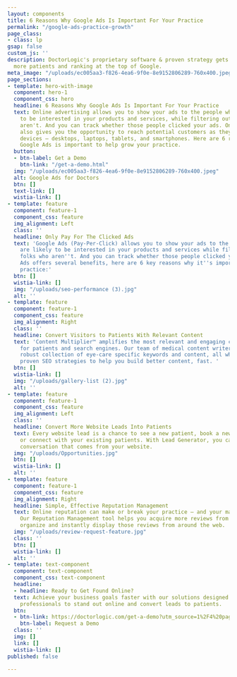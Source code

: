 ```yaml
---
layout: components
title: 6 Reasons Why Google Ads Is Important For Your Practice
permalink: "/google-ads-practice-growth"
page_class:
- class: lp
gsap: false
custom_js: ''
description: DoctorLogic's proprietary software & proven strategy gets you found by
  more patients and ranking at the top of Google.
meta_image: "/uploads/ec005aa3-f826-4ea6-9f0e-8e9152806289-760x400.jpeg"
page_sections:
- template: hero-with-image
  component: hero-1
  component_css: hero
  headline: 6 Reasons Why Google Ads Is Important For Your Practice
  text: Online advertising allows you to show your ads to the people who are likely
    to be interested in your products and services, while filtering out folks who
    aren't. And you can track whether those people clicked your ads. Online advertising
    also gives you the opportunity to reach potential customers as they use multiple
    devices — desktops, laptops, tablets, and smartphones. Here are 6 reasons why
    Google Ads is important to help grow your practice.
  button:
  - btn-label: Get a Demo
    btn-link: "/get-a-demo.html"
  img: "/uploads/ec005aa3-f826-4ea6-9f0e-8e9152806289-760x400.jpeg"
  alt: Google Ads for Doctors
  btn: []
  text-link: []
  wistia-link: []
- template: feature
  component: feature-1
  component_css: feature
  img_alignment: Left
  class: ''
  headline: Only Pay For The Clicked Ads
  text: 'Google Ads (Pay-Per-Click) allows you to show your ads to the people who
    are likely to be interested in your products and services while filtering out
    folks who aren''t. And you can track whether those people clicked your ads. Google
    Ads offers several benefits, here are 6 key reasons why it''s important for your
    practice:'
  btn: []
  wistia-link: []
  img: "/uploads/seo-performance (3).jpg"
  alt: ''
- template: feature
  component: feature-1
  component_css: feature
  img_alignment: Right
  class: ''
  headline: Convert Visitors to Patients With Relevant Content
  text: 'Content Multiplier™ amplifies the most relevant and engaging content pages
    for patients and search engines. Our team of medical content writers provide a
    robust collection of eye-care specific keywords and content, all while utilizing
    proven SEO strategies to help you build better content, fast. '
  btn: []
  wistia-link: []
  img: "/uploads/gallery-list (2).jpg"
  alt: ''
- template: feature
  component: feature-1
  component_css: feature
  img_alignment: Left
  class: ''
  headline: Convert More Website Leads Into Patients
  text: Every website lead is a chance to see a new patient, book a new consultation,
    or connect with your existing patients. With Lead Generator, you can manage every
    conversation that comes from your website.
  img: "/uploads/Opportunities.jpg"
  btn: []
  wistia-link: []
  alt: ''
- template: feature
  component: feature-1
  component_css: feature
  img_alignment: Right
  headline: Simple, Effective Reputation Management
  text: Online reputation can make or break your practice – and your marketing efforts.
    Our Reputation Management tool helps you acquire more reviews from patients then
    organize and instantly display those reviews from around the web.
  img: "/uploads/review-request-feature.jpg"
  class: ''
  btn: []
  wistia-link: []
  alt: ''
- template: text-component
  component: text-component
  component_css: text-component
  headline:
  - headline: Ready to Get Found Online?
  text: Achieve your business goals faster with our solutions designed for eye care
    professionals to stand out online and convert leads to patients.
  btn:
  - btn-link: https://doctorlogic.com/get-a-demo?utm_source=1%2F4%20page%20ad&utm_medium=magazine&utm_campaign=ophthalmology_times
    btn-label: Request a Demo
  class: ''
  img: []
  link: []
  wistia-link: []
published: false

---
```

